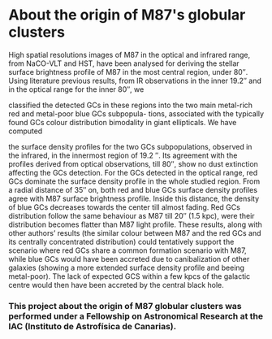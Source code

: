 # About the origin of M87's globular clusters
High spatial resolutions images of M87 in the optical and infrared range, from NaCO-VLT and HST, have been
analysed for deriving the stellar surface brightness profile of M87 in the most central region, under 80′′. Using
literature previous results, from IR observations in the inner 19.2′′ and in the optical range for the inner 80′′, we

classified the detected GCs in these regions into the two main metal-rich red and metal-poor blue GCs subpopula-
tions, associated with the typically found GCs colour distribution bimodality in giant ellipticals. We have computed

the surface density profiles for the two GCs subpopulations, observed in the infrared, in the innermost region of
19.2 ′′. Its agreement with the profiles derived from optical observations, till 80′′, show no dust extinction affecting
the GCs detection.
For the GCs detected in the optical range, red GCs dominate the surface density profile in the whole studied
region. From a radial distance of 35′′ on, both red and blue GCs surface density profiles agree with M87 surface
brightness profile. Inside this distance, the density of blue GCs decreases towards the center till almost fading. Red
GCs distribution follow the same behaviour as M87 till 20′′ (1.5 kpc), were their distribution becomes flatter than
M87 light profile. These results, along with other authors’ results (the similar colour between M87 and the red GCs
and its centrally concentrated distribution) could tentatively support the scenario where red GCs share a common
formation scenario with M87, while blue GCs would have been accreted due to canibalization of other galaxies
(showing a more extended surface density profile and beeing metal-poor). The lack of expected GCS within a few
kpcs of the galactic centre would then have been accreted by the central black hole.

### This project about the origin of M87 globular clusters was performed under a Fellowship on Astronomical Research at the IAC (Instituto de Astrofísica de Canarias).
